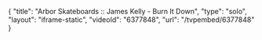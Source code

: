 {
    "title": "Arbor Skateboards :: James Kelly - Burn It Down",
    "type": "solo",
    "layout": "iframe-static",
    "videoId": "6377848",
    "url": "\/tvpembed\/6377848"
}